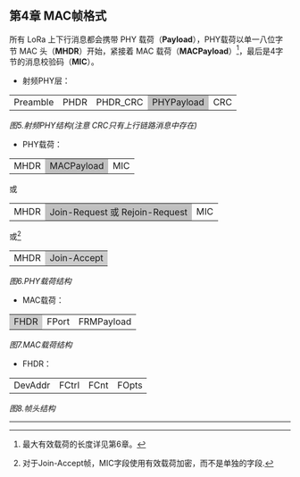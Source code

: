 ## **第4章 MAC帧格式**

所有 LoRa 上下行消息都会携带 PHY 载荷（**Payload**），PHY载荷以单一八位字节 MAC 头（**MHDR**）开始，紧接着 MAC 载荷（**MACPayload**）[^1]，最后是4字节的消息校验码（**MIC**）。

- 射频PHY层：

<table>
   <tr>
      <td>Preamble</td>
      <td>PHDR</td>
      <td>PHDR_CRC</td>
      <td bgcolor="silver">PHYPayload</td>
      <td>CRC</td>
   </tr>
</table>

*图5.射频PHY结构(注意 CRC只有上行链路消息中存在)*

- PHY载荷：

<table>
   <tr>
      <td>MHDR</td>
      <td bgcolor="silver">MACPayload</td>
      <td>MIC</td>
   </tr>
</table>

或

<table>
   <tr>
      <td>MHDR</td>
      <td bgcolor="silver" >Join-Request 或 Rejoin-Request</td>
      <td>MIC</td>
   </tr>
</table>

或[^2]

<table>
   <tr>
      <td>MHDR</td>
      <td bgcolor="#CCCCCC" >Join-Accept</td>
   </tr>
</table>

*图6.PHY载荷结构*

- MAC载荷：

<table>
   <tr>
      <td bgcolor="#CCCCCC" >FHDR</td>
      <td>FPort</td>
      <td>FRMPayload</td>
   </tr>
</table>

*图7.MAC载荷结构*

- FHDR：

<table>
   <tr>
      <td>DevAddr</td>
      <td>FCtrl</td>
      <td>FCnt</td>
      <td>FOpts</td>
   </tr>
</table>

*图8.帧头结构*

---

[^1]: 最大有效载荷的长度详见第6章。
[^2]: 对于Join-Accept帧，MIC字段使用有效载荷加密，而不是单独的字段.



